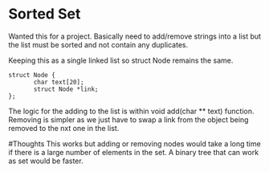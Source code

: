 # Sorted Set

Wanted this for a project. Basically need to add/remove strings into a list but the list must be sorted and not contain any duplicates.

Keeping this as a single linked list so struct Node remains the same.

```
struct Node {
       char text[20];
       struct Node *link;
};

```

The logic for the adding to the list is within void add(char ** text) function.
Removing is simpler as we just have to swap a link from the object being removed to the nxt one in the list.

#Thoughts
This works but adding or removing nodes would take a long time if there is a large number of elements in the set.
A binary tree that can work as set would be faster.
